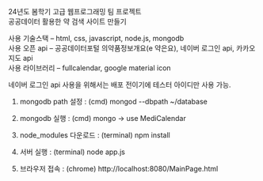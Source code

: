 24년도 봄학기 고급 웹프로그래밍 팀 프로젝트<br>
공공데이터 활용한 약 검색 사이트 만들기


사용 기술스택 – html, css, javascript, node.js, mongodb<br>
사용 오픈 api – 공공데이터포털 의약품정보개요(e 약은요), 네이버 로그인 api, 카카오 지도 api<br>
사용 라이브러리 – fullcalendar, google material icon

네이버 로그인 api 사용을 위해서는 배포 전이기에 테스터 아이디만 사용 가능.


1. mongodb path 설정 : (cmd) mongod --dbpath ~/database

2. mongodb 실행 : (cmd) mongo -> use MediCalendar

3. node_modules 다운로드 : (terminal) npm install

4. 서버 실행 : (terminal) node app.js

5. 브라우저 접속 : (chrome) http://localhost:8080/MainPage.html

